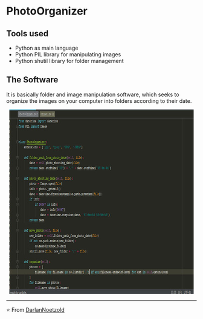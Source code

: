 # PhotoOrganizer
## Tools used
* Python as main language
* Python PIL library for manipulating images
* Python shutil library for folder management

## The Software
It is basically folder and image manipulation software, which seeks to organize the images on your computer into folders according to their date.

<p align="center"><img src="https://github.com/DarlanNoetzold/PhoteOrganizer/blob/master/PhotoOrganizer.jpg" /><p />

---

⭐️ From [DarlanNoetzold](https://github.com/DarlanNoetzold)
